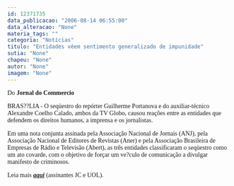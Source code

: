 ```yaml
---
id: 12371735
data_publicacao: "2006-08-14 06:55:00"
data_alteracao: "None"
materia_tags: ""
categoria: "Notícias"
titulo: "Entidades vêem sentimento generalizado de impunidade"
sutia: "None"
chapeu: "None"
autor: "None"
imagem: "None"
---
```

<p><P><FONT face=Verdana>Do <STRONG>Jornal do Commercio</STRONG></FONT></P></p>
<p><P><FONT face=Verdana>BRAS??LIA - O seqüestro do repórter Guilherme Portanova e do auxiliar-técnico Alexandre Coelho Calado, ambos da TV Globo, causou reações entre as entidades que defendem os direitos humanos, a imprensa e os jornalistas. </FONT></P></p>
<p><P><FONT face=Verdana>Em uma nota conjunta assinada pela Associação Nacional de Jornais (ANJ), pela Associação Nacional de Editores de Revistas (Aner) e pela Associação Brasileira de Empresas de Rádio e Televisão (Abert), as três entidades classificaram o seqüestro como um ato covarde, com o objetivo de forçar um ve?culo de comunicação a divulgar manifesto de criminosos.</FONT></P></p>
<p><P><FONT face=Verdana>Leia mais <STRONG><EM><FONT color=crimson><A href=\"https://jc3.uol.com.br/jornal/2006/08/14/not_196601.php\" target=_blank>aqui</A></FONT></EM></STRONG> (assinantes JC e UOL).</FONT></P> </p>
